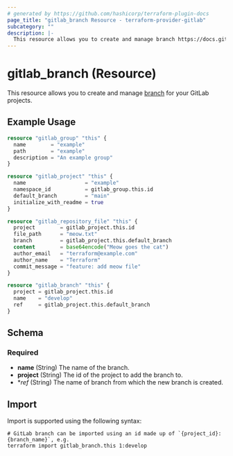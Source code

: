 ```yaml
---
# generated by https://github.com/hashicorp/terraform-plugin-docs
page_title: "gitlab_branch Resource - terraform-provider-gitlab"
subcategory: ""
description: |-
  This resource allows you to create and manage branch https://docs.gitlab.com/ee/user/project/repository/branches/ for your GitLab projects.
---
```


# gitlab_branch (Resource)

This resource allows you to create and manage [branch](https://docs.gitlab.com/ee/user/project/repository/branches/) for your GitLab projects.

## Example Usage

```terraform
resource "gitlab_group" "this" {
  name        = "example"
  path        = "example"
  description = "An example group"
}

resource "gitlab_project" "this" {
  name                   = "example"
  namespace_id           = gitlab_group.this.id
  default_branch         = "main"
  initialize_with_readme = true
}

resource "gitlab_repository_file" "this" {
  project        = gitlab_project.this.id
  file_path      = "meow.txt"
  branch         = gitlab_project.this.default_branch
  content        = base64encode("Meow goes the cat")
  author_email   = "terraform@example.com"
  author_name    = "Terraform"
  commit_message = "feature: add meow file"
}

resource "gitlab_branch" "this" {
  project = gitlab_project.this.id
  name    = "develop"
  ref     = gitlab_project.this.default_branch
}
```

<!-- schema generated by tfplugindocs -->
## Schema

### Required

- **name** (String) The name of the branch.
- **project** (String) The id of the project to add the branch to.
- **ref* (String) The name of branch from which the new branch is created.

## Import

Import is supported using the following syntax:

```shell
# GitLab branch can be imported using an id made up of `{project_id}:{branch_name}`, e.g.
terraform import gitlab_branch.this 1:develop
```
